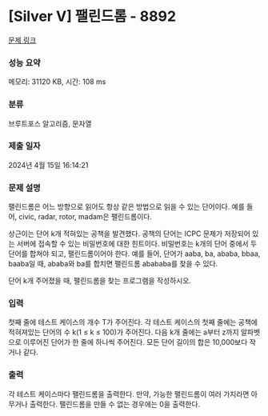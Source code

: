 # [Silver V] 팰린드롬 - 8892 

[문제 링크](https://www.acmicpc.net/problem/8892) 

### 성능 요약

메모리: 31120 KB, 시간: 108 ms

### 분류

브루트포스 알고리즘, 문자열

### 제출 일자

2024년 4월 15일 16:14:21

### 문제 설명

<p>팰린드롬은 어느 방향으로 읽어도 항상 같은 방법으로 읽을 수 있는 단어이다. 예를 들어, civic, radar, rotor, madam은 팰린드롬이다.</p>

<p>상근이는 단어 k개 적혀있는 공책을 발견했다. 공책의 단어는 ICPC 문제가 저장되어 있는 서버에 접속할 수 있는 비밀번호에 대한 힌트이다. 비밀번호는 k개의 단어 중에서 두 단어를 합쳐야 되고, 팰린드롬이어야 한다. 예를 들어, 단어가 aaba, ba, ababa, bbaa, baaba일 때, ababa와 ba를 합치면 팰린드롬 abababa를 찾을 수 있다.</p>

<p>단어 k개 주어졌을 때, 팰린드롬을 찾는 프로그램을 작성하시오.</p>

### 입력 

 <p>첫째 줄에 테스트 케이스의 개수 T가 주어진다. 각 테스트 케이스의 첫째 줄에는 공책에 적혀져있는 단어의 수 k(1 ≤ k ≤ 100)가 주어진다. 다음 k개 줄에는 a부터 z까지 알파벳으로 이루어진 단어가 한 줄에 하나씩 주어진다. 모든 단어 길이의 합은 10,000보다 작거나 같다.</p>

### 출력 

 <p>각 테스트 케이스마다 팰린드롬을 출력한다. 만약, 가능한 팰린드롬이 여러 가지라면 아무거나 출력한다. 팰린드롬을 만들 수 없는 경우에는 0을 출력한다.</p>

